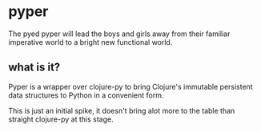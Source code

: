 # pyper

The pyed pyper will lead the boys and girls away from their familiar imperative world to a bright new functional world.

## what is it?

Pyper is a wrapper over clojure-py to bring Clojure's immutable persistent data structures to Python in a convenient form.

This is just an initial spike, it doesn't bring alot more to the table than straight clojure-py at this stage.

